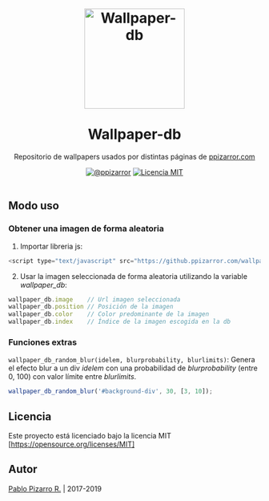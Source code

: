 <h1 align="center">
  <a href="https://github.ppizarror.com/wallpaper-db/" title="Wallpaper-db">
    <img alt="Wallpaper-db" src="https://res.ppizarror.com/icon.png" width="200px" height="200px" />
  </a>
  <br /><br />
  Wallpaper-db</h1>
<p align="center">Repositorio de wallpapers usados por distintas páginas de <a href='https://ppizarror.com'>ppizarror.com</a></p>
<div align="center"><a href="https://ppizarror.com"><img alt="@ppizarror" src="https://res.ppizarror.com/badges/autor.svg" /></a>
<a href="https://opensource.org/licenses/MIT/"><img alt="Licencia MIT" src="https://res.ppizarror.com/badges/licenciamit.svg" /></a>
</div><br />

## Modo uso

### Obtener una imagen de forma aleatoria

1. Importar libreria js:

```javascript
<script type="text/javascript" src="https://github.ppizarror.com/wallpaper-db/db.min.js"></script>
```

2. Usar la imagen seleccionada de forma aleatoria utilizando la variable *wallpaper_db*:

```javascript
wallpaper_db.image    // Url imagen seleccionada
wallpaper_db.position // Posición de la imagen
wallpaper_db.color    // Color predominante de la imagen
wallpaper_db.index    // Índice de la imagen escogida en la db
```

### Funciones extras

```wallpaper_db_random_blur(idelem, blurprobability, blurlimits)```: Genera el efecto blur a un div *idelem* con una probabilidad de *blurprobability* (entre 0, 100) con valor límite entre *blurlimits*.

```javascript
wallpaper_db_random_blur('#background-div', 30, [3, 10]);
```

## Licencia

Este proyecto está licenciado bajo la licencia MIT [https://opensource.org/licenses/MIT]


## Autor
<a href="https://ppizarror.com" title="ppizarror">Pablo Pizarro R.</a> | 2017-2019
